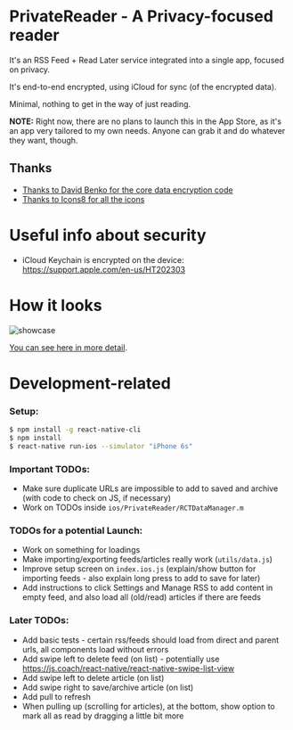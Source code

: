 # PrivateReader - A Privacy-focused reader

It's an RSS Feed + Read Later service integrated into a single app, focused on privacy.

It's end-to-end encrypted, using iCloud for sync (of the encrypted data).

Minimal, nothing to get in the way of just reading.

**NOTE:** Right now, there are no plans to launch this in the App Store, as it's an app very tailored to my own needs. Anyone can grab it and do whatever they want, though.

## Thanks

- [Thanks to David Benko for the core data encryption code](https://github.com/DavidBenko/Encrypted-Core-Data)
- [Thanks to Icons8 for all the icons](https://icons8.com/web-app/category/ios7/Very-Basic)

# Useful info about security

- iCloud Keychain is encrypted on the device: https://support.apple.com/en-us/HT202303

# How it looks

![showcase](https://cloud.githubusercontent.com/assets/1239616/25312507/0307daf6-2813-11e7-9f19-b11f2999244c.png)

[You can see here in more detail](https://github.com/BrunoBernardino/PrivateReader-iOS/issues/1).

# Development-related

### Setup:

```bash
$ npm install -g react-native-cli
$ npm install
$ react-native run-ios --simulator "iPhone 6s"
```

### Important TODOs:

- Make sure duplicate URLs are impossible to add to saved and archive (with code to check on JS, if necessary)
- Work on TODOs inside `ios/PrivateReader/RCTDataManager.m`

### TODOs for a potential Launch:

- Work on something for loadings
- Make importing/exporting feeds/articles really work (`utils/data.js`)
- Improve setup screen on `index.ios.js` (explain/show button for importing feeds - also explain long press to add to save for later)
- Add instructions to click Settings and Manage RSS to add content in empty feed, and also load all (old/read) articles if there are feeds

### Later TODOs:

- Add basic tests - certain rss/feeds should load from direct and parent urls, all components load without errors
- Add swipe left to delete feed (on list) - potentially use https://js.coach/react-native/react-native-swipe-list-view
- Add swipe left to delete article (on list)
- Add swipe right to save/archive article (on list)
- Add pull to refresh
- When pulling up (scrolling for articles), at the bottom, show option to mark all as read by dragging a little bit more

